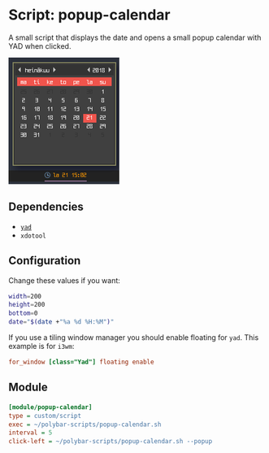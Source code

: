 # Script: popup-calendar

A small script that displays the date and opens a small popup calendar with YAD when clicked.

![popup-calendar](screenshots/1.png)


## Dependencies

* [`yad`](https://sourceforge.net/projects/yad-dialog/)
* `xdotool`


## Configuration

Change these values if you want:

```sh
width=200
height=200
bottom=0
date="$(date +"%a %d %H:%M")"
```

If you use a tiling window manager you should enable floating for `yad`. This example is for `i3wm`:

```ini
for_window [class="Yad"] floating enable
```


## Module

```ini
[module/popup-calendar]
type = custom/script
exec = ~/polybar-scripts/popup-calendar.sh
interval = 5
click-left = ~/polybar-scripts/popup-calendar.sh --popup
```

